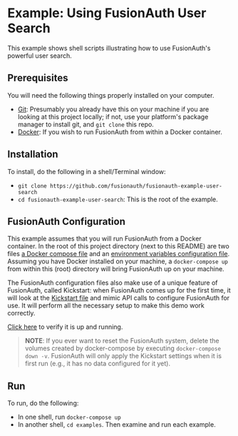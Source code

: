 # Example: Using FusionAuth User Search

This example shows shell scripts illustrating how to use FusionAuth's powerful user search.

## Prerequisites
You will need the following things properly installed on your computer.

* [Git](http://git-scm.com/): Presumably you already have this on your machine if you are looking at this project locally; if not, use your platform's package manager to install git, and `git clone` this repo.
* [Docker](https://www.docker.com): If you wish to run FusionAuth from within a Docker container.

## Installation
To install, do the following in a shell/Terminal window:

* `git clone https://github.com/fusionauth/fusionauth-example-user-search`
* `cd fusionauth-example-user-search`: This is the root of the example.

## FusionAuth Configuration

This example assumes that you will run FusionAuth from a Docker container. In the root of this project directory (next to this README) are two files [a Docker compose file](./docker-compose.yml) and an [environment variables configuration file](./.env). Assuming you have Docker installed on your machine, a `docker-compose up` from within this (root) directory will bring FusionAuth up on your machine.

The FusionAuth configuration files also make use of a unique feature of FusionAuth, called Kickstart: when FusionAuth comes up for the first time, it will look at the [Kickstart file](./kickstart/kickstart.json) and mimic API calls to configure FusionAuth for use. It will perform all the necessary setup to make this demo work correctly.

[Click here](http://localhost:9011/) to verify it is up and running.

> **NOTE**: If you ever want to reset the FusionAuth system, delete the volumes created by docker-compose by executing `docker-compose down -v`. FusionAuth will only apply the Kickstart settings when it is first run (e.g., it has no data configured for it yet).

## Run

To run, do the following:

* In one shell, run `docker-compose up`
* In another shell, `cd examples`. Then examine and run each example.


